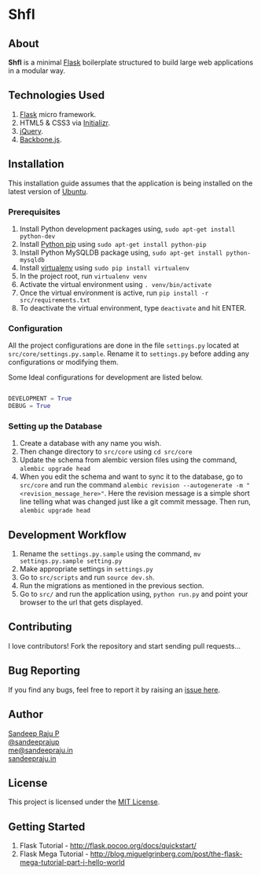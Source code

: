 Shfl
====


## About

__Shfl__ is a minimal [Flask](http://flask.pocoo.org/) boilerplate structured to build large web applications in a modular way.


## Technologies Used

1. [Flask](http://flask.pocoo.org/) micro framework.
2. HTML5 & CSS3 via [Initializr](http://www.initializr.com/).
3. [jQuery](http://jquery.com).
4. [Backbone.js](http://backbonejs.org/).


## Installation

This installation guide assumes that the application is being installed on the latest version of [Ubuntu](http://www.ubuntu.com/ubuntu).


### Prerequisites

1. Install Python development packages using, `sudo apt-get install python-dev`
2. Install [Python pip](https://pypi.python.org/pypi/pip) using `sudo apt-get install python-pip`
3. Install Python MySQLDB package using, `sudo apt-get install python-mysqldb` 
4. Install [virtualenv](https://pypi.python.org/pypi/virtualenv) using `sudo pip install virtualenv`
5. In the project root, run `virtualenv venv`
6. Activate the virtual environment using `. venv/bin/activate`
7. Once the virtual environment is active, run `pip install -r src/requirements.txt`
8. To deactivate the virtual environment, type `deactivate` and hit ENTER.


### Configuration

All the project configurations are done in the file `settings.py` located at `src/core/settings.py.sample`. Rename it to `settings.py` before adding any configurations or modifying them.  

Some Ideal configurations for development are listed below.


```python

DEVELOPMENT = True
DEBUG = True

```


### Setting up the Database

1. Create a database with any name you wish.
2. Then change directory to `src/core` using `cd src/core`
3. Update the schema from alembic version files using the command, `alembic upgrade head`
4. When you edit the schema and want to sync it to the database, go to `src/core` and run the command `alembic revision --autogenerate -m "<revision_message_here>"`. Here the revision message is a simple short line telling what was changed just like a git commit message. Then run, `alembic upgrade head`


## Development Workflow

1. Rename the `settings.py.sample` using the command, `mv settings.py.sample setting.py`
2. Make appropriate settings in `settings.py`
3. Go to `src/scripts` and run `source dev.sh`.
4. Run the migrations as mentioned in the previous section.
5. Go to `src/` and run the application using, `python run.py` and point your browser to the url that gets displayed.


## Contributing

I love contributors! Fork the repository and start sending pull requests...  


## Bug Reporting

If you find any bugs, feel free to report it by raising an [issue here](https://github.com/sandeepraju/shfl/issues).


## Author

[Sandeep Raju P](https://github.com/sandeepraju)  
[@sandeeprajup](https://twitter.com/sandeeprajup)  
[me@sandeepraju.in](mailto:me@sandeepraju.in)  
[sandeepraju.in](http://sandeepraju.in)  


## License

This project is licensed under the [MIT License](https://github.com/pesos/ngo-portal/blob/seva-flask/LICENSE.txt).


## Getting Started

1. Flask Tutorial - http://flask.pocoo.org/docs/quickstart/
2. Flask Mega Tutorial - http://blog.miguelgrinberg.com/post/the-flask-mega-tutorial-part-i-hello-world
